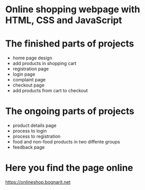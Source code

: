 # Online shopping webpage with HTML, CSS and JavaScript

# The finished parts of projects

- home page design
- add products in shopping cart
- registration page
- login page
- complaint page
- checkout page
- add products from cart to checkout

# The ongoing parts of projects

- product details page
- process to login
- process to registration
- food and non-food products in two diffente groups
- feedback page

# Here you find the page online

https://onlineshop.bognarit.net
